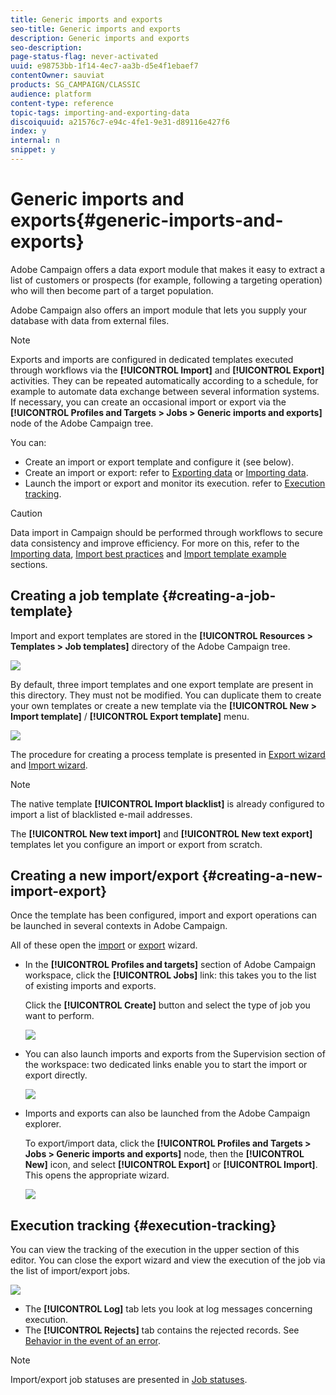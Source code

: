 ```yaml
---
title: Generic imports and exports
seo-title: Generic imports and exports
description: Generic imports and exports
seo-description: 
page-status-flag: never-activated
uuid: e98753bb-1f14-4ec7-aa3b-d5e4f1ebaef7
contentOwner: sauviat
products: SG_CAMPAIGN/CLASSIC
audience: platform
content-type: reference
topic-tags: importing-and-exporting-data
discoiquuid: a21576c7-e94c-4fe1-9e31-d89116e427f6
index: y
internal: n
snippet: y
---
```


# Generic imports and exports{#generic-imports-and-exports}

Adobe Campaign offers a data export module that makes it easy to extract a list of customers or prospects (for example, following a targeting operation) who will then become part of a target population.

Adobe Campaign also offers an import module that lets you supply your database with data from external files.

>[!NOTE]
>
>Exports and imports are configured in dedicated templates executed through workflows via the **[!UICONTROL Import]** and **[!UICONTROL Export]** activities. They can be repeated automatically according to a schedule, for example to automate data exchange between several information systems. If necessary, you can create an occasional import or export via the **[!UICONTROL Profiles and Targets > Jobs > Generic imports and exports]** node of the Adobe Campaign tree.

You can:

* Create an import or export template and configure it (see below).
* Create an import or export: refer to [Exporting data](../../platform/using/exporting-data.md) or [Importing data](../../platform/using/importing-data.md).
* Launch the import or export and monitor its execution. refer to [Execution tracking](../../platform/using/generic-imports-and-exports.md#execution-tracking).

>[!CAUTION]
>
>Data import in Campaign should be performed through workflows to secure data consistency and improve efficiency. For more on this, refer to the [Importing data](../../workflow/using/importing-data.md), [Import best practices](../../workflow/using/importing-data.md#best-practices-when-importing-data) and [Import template example](../../workflow/using/importing-data.md#setting-up-a-recurring-import) sections.

## Creating a job template {#creating-a-job-template}

Import and export templates are stored in the **[!UICONTROL Resources > Templates > Job templates]** directory of the Adobe Campaign tree.

![](assets/s_ncs_user_export_wizard_template.png)

By default, three import templates and one export template are present in this directory. They must not be modified. You can duplicate them to create your own templates or create a new template via the **[!UICONTROL New > Import template]** / **[!UICONTROL Export template]** menu.

![](assets/s_ncs_user_export_wizard_template_create.png)

The procedure for creating a process template is presented in [Export wizard](../../platform/using/exporting-data.md#export-wizard) and [Import wizard](../../platform/using/importing-data.md#import-wizard).

>[!NOTE]
>
>The native template **[!UICONTROL Import blacklist]** is already configured to import a list of blacklisted e-mail addresses. 
> 
>The **[!UICONTROL New text import]** and **[!UICONTROL New text export]** templates let you configure an import or export from scratch.

## Creating a new import/export {#creating-a-new-import-export}

Once the template has been configured, import and export operations can be launched in several contexts in Adobe Campaign.

All of these open the [import](../../platform/using/importing-data.md) or [export](../../platform/using/exporting-data.md#export-wizard) wizard.

* In the **[!UICONTROL Profiles and targets]** section of Adobe Campaign workspace, click the **[!UICONTROL Jobs]** link: this takes you to the list of existing imports and exports.

  Click the **[!UICONTROL Create]** button and select the type of job you want to perform.

  ![](assets/s_ncs_user_import_from_home.png)

* You can also launch imports and exports from the Supervision section of the workspace: two dedicated links enable you to start the import or export directly.

  ![](assets/s_ncs_user_import_from_production.png)

* Imports and exports can also be launched from the Adobe Campaign explorer.

  To export/import data, click the **[!UICONTROL Profiles and Targets > Jobs > Generic imports and exports]** node, then the **[!UICONTROL New]** icon, and select **[!UICONTROL Export]** or **[!UICONTROL Import]**. This opens the appropriate wizard.

  ![](assets/s_ncs_user_export_wizard_launch_from_menu.png)

## Execution tracking {#execution-tracking}

You can view the tracking of the execution in the upper section of this editor. You can close the export wizard and view the execution of the job via the list of import/export jobs.

![](assets/s_ncs_user_export_list_and_details.png)

* The **[!UICONTROL Log]** tab lets you look at log messages concerning execution.
* The **[!UICONTROL Rejects]** tab contains the rejected records. See [Behavior in the event of an error](../../platform/using/importing-data.md#behavior-in-the-event-of-an-error).

>[!NOTE]
>
>Import/export job statuses are presented in [Job statuses](../../platform/using/importing-data.md#job-statuses).

